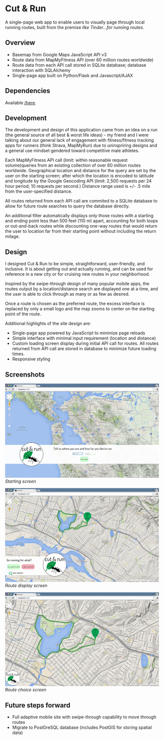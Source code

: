 # Cut & Run

A single-page web app to enable users to visually page through local running
routes, built from the premise *like Tinder...for running routes*. 

## Overview

* Basemap from Google Maps JavaScript API v3 
* Route data from MapMyFitness API (over 60 million routes worldwide)
* Route data from each API call stored in SQLite database; database interaction
with SQLAlchemy
* Single-page app built on Python/Flask and Javascript/AJAX

## Dependencies
Available [/here](requirements.txt).

## Development

The development and design of this application came from an idea on a run (the
general source of all best & worst life ideas) - my friend and I were talking
about our general lack of engagement with fitness/fitness tracking apps for
runners (think Strava, MapMyRun) due to uninspriring designs and a general
use mindset gendered toward competitive male athletes.

Each MapMyFitness API call (limit: within reasonable request volume)queries
from an existing collection of over 60 million routes worldwide. Geographical
location and distance for the query are set by the user on the starting screen;
after which the location is encoded to latitude and longitude by the Google
Geocoding API (limit: 2,500 requests per 24 hour period; 10 requests per
second.) Distance range used is +/- .5 mile from the user-specified distance.

All routes returned from each API call are commited to a SQLite database to
allow for future route searches to query the database directly.

An additional filter automatically displays only those routes with a starting
and ending point less than 500 feet (110 m) apart, accounting for both loops
or out-and-back routes while discounting one-way routes that would return the
user to location far from their starting point without including the return
milage. 

## Design

I designed Cut & Run to be simple, straightforward, user-friendly, and inclusive.
It is about getting out and actually running, and can be used for reference in
a new city or for cruising new routes in your neighborhood.

Inspired by the swipe-through design of many popular mobile apps, the routes
output by a location/distance search are displayed one at a time, and the user
is able to click through as many or as few as desired.

Once a route is chosen as the preferred route, the excess interface is
replaced by only a small logo and the map zooms to center on the starting
point of the route.

Additional highlights of the site design are:

* Single-page app powered by JavaScript to minimize page reloads
* Simple interface with minimal input requirement (location and distance)
* Custom loading screen display during initial API call for routes. All routes
returned from API call are stored in database to minimize future loading times.
* Responsive styling

## Screenshots
![Starting screen](etc/starting_screen.png "Starting screen")
*Starting screen*

![Route display screen](etc/initial_route_screen.png "Route display screen")
*Route display screen*

![Route choice screen](etc/yes_to_route_screen.png "Route choice screen")
*Route choice screen*

## Future steps forward

* Full adaptive mobile site with swipe-through capability to move through routes
* Migrate to PostGreSQL database (includes PostGIS for storing spatial data)

